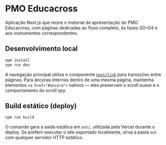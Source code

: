# PMO Educacross

Aplicação Next.js que reúne o material de apresentação do PMO Educacross, com
páginas dedicadas ao fluxo completo, às fases G0–G4 e aos instrumentos
correspondentes.

## Desenvolvimento local

```bash
npm install
npm run dev
```

A navegação principal utiliza o componente [`next/link`](https://nextjs.org/docs/api-reference/next/link)
para transições entre páginas. Para âncoras internas dentro de uma mesma
página, mantenha elementos `<a href="#ancora">` nativos — eles preservam o
scroll suave e o comportamento do scroll spy.

## Build estático (deploy)

```bash
npm run build
```

O comando gera a saída estática em `out/`, utilizada pela Vercel durante o
deploy. Se preferir executar o site exportado localmente, sirva a pasta `out`
com qualquer servidor HTTP estático.
